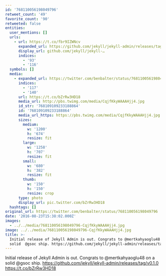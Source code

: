 ```yaml
---
id: '768110056198049796'
retweet_count: '49'
favorite_count: '90'
retweeted: false
entities:
  user_mentions: []
  urls:
    - url: https://t.co/fbr9IZWNcv
      expanded_url: https://github.com/jekyll/jekyll-admin/releases/tag/v0.1.0
      display_url: github.com/jekyll/jekyll-…
      indices:
        - '93'
        - '116'
  symbols: []
  media:
    - expanded_url: https://twitter.com/benbalter/status/768110056198049796/photo/1
      indices:
        - '117'
        - '140'
      url: https://t.co/bZrRw3HD18
      media_url: http://pbs.twimg.com/media/CqjfKkyWAAAHjj4.jpg
      id_str: '768109109233188864'
      id: '768109109233188864'
      media_url_https: https://pbs.twimg.com/media/CqjfKkyWAAAHjj4.jpg
      sizes:
        medium:
          w: '1200'
          h: '674'
          resize: fit
        large:
          w: '1258'
          h: '707'
          resize: fit
        small:
          w: '680'
          h: '382'
          resize: fit
        thumb:
          w: '150'
          h: '150'
          resize: crop
      type: photo
      display_url: pic.twitter.com/bZrRw3HD18
  hashtags: []
original_url: https://twitter.com/benbalter/status/768110056198049796
date: '2016-08-23T15:38:02.000Z'
images:
  - ../../media/768110056198049796-CqjfKkyWAAAHjj4.jpg
image: ../../media/768110056198049796-CqjfKkyWAAAHjj4.jpg
title: >-
  Initial release of Jekyll Admin is out. Congrats to @mertkahyaoglu48 on a
  solid  @gsoc ship. https://github.com/jekyll/jekyll-admin/releases/tag/v0.1.0…
---
```


Initial release of Jekyll Admin is out. Congrats to @mertkahyaoglu48 on a solid  @gsoc ship. https://github.com/jekyll/jekyll-admin/releases/tag/v0.1.0 https://t.co/bZrRw3HD18